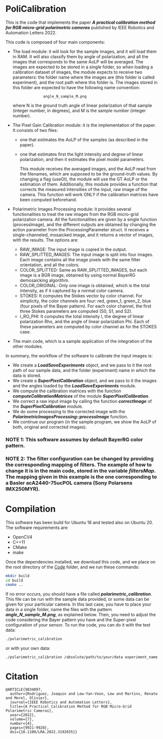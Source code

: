 # PoliCalibration

This is the code that implements the paper ***A practical calibration method for RGB micro-grid polarimetric cameras***
published by IEEE Robotics and Automation Letters 2022.

This code is composed of four main components:
- The load module: it will look for the sample images, and it will load them in RAM. It will also classify them by angle of polarization, and all the images that corresponds to the same AoLP will be averaged. The images are expected to be stored in a single folder, so when loading a calibration dataset of images, the module expects to receive two parameters: the folder name where the images are (this folder is called experiment), and the root path where this folder is. The images stored in this folder are expected to have the following name convention:

                    angle_N_sample_M.png

  where N is the ground truth angle of linear polarization of that sample (integer number, in degrees), and M is the sample number (integer number).

- The Pixel Gain Calibration module: it is the implementation of the paper. It consists of two files:
  - one that estimates the AoLP of the samples (as described in the paper).
  - one that estimates first the light intensity and degree of linear polarization, 
    and then it estimates the pixel model parameters.

    This module receives the averaged images, and the AoLP read from the filenames,
  which are supposed to be the ground-truth values. By changing a flag (useGt), the module will use the GT AoLP or the estimation of them. Additionally, this module provides a function that corrects the measured intensities of the input, raw image of the camera. This function will work ONLY if the calibration matrices have been computed beforehand.

- Polarimetric Images Processing module: it provides several functionalities to treat the raw images from the RGB micro-grid polarization camera. All the functionalities are given by a single function (processImage), and the different outputs are obtained by changing the action parameter from the ProcessingParameter struct. It receives a single-channeled, mosaicked image, and it returns a vector of images, with the results. The options are: 
  - RAW_IMAGE: The input image is copied in the output.
  - RAW_SPLITTED_IMAGES: The input image is split into four images. Each image contains all the image pixels with the same filter orientation, and all the colors.
  - COLOR_SPLITTED: Same as RAW_SPLITTED_IMAGES, but each image is a BGR image, obtained by using normal BayerRG demosaicking algorithm.
  - COLOR_ORIGINAL: Only one image is obtained, which is the total intensity, as if it captured by a normal color camera.
  - STOKES: It computes the Stokes vector by color channel. For simplicity, the color channels are four: red, green_1, green_2, blue (four pixels of the Bayer pattern). For each color channel, the first three Stokes parameters are computed (S0, S1, and S2).
  - I_RO_PHI: It computes the total intensity I, the degree of linear polarization Rho, and the angle of linear polarization Phi. Each of these parameters are computed by color channel as for the STOKES case.

- The main code, which is a sample application of the integration of the other modules.

In summary, the workflow of the software to calibrate the input images is:
* We create a ***LoadSaveExperiments*** object, and we pass to it the root path of our sample data, and the folder (experiment) name in which the data is stored.
* We create a ***SuperPixelCalibration*** object, and we pass to it the images and the angles loaded by the ***LoadSaveExperiments*** module.
* We compute the calibration matrices with the function ***computeCalibrationMatrices*** of the module ***SuperPixelCalibration***.
* We correct a raw input image by calling the function ***correctImage*** of the ***SuperPixelCalibration*** module.
* We do some processing to the corrected image with the ***PolarimetricImagesProcessing::processImage*** function.
* We continue our program (in the sample program, we show the AoLP of both, original and corrected images).

### NOTE 1: This software assumes by default BayerRG color pattern.
### NOTE 2: The filter configuration can be changed by providing the corresponding mapping of filters. The example of how to change it is in the main code, stored in the variable ***filtersMap***. The mapping given in this example is the one corresponding to a Basler acA2440-75ucPOL camera (Sony Polarsens IMX250MYR).

# Compilation
This software has been build for Ubuntu 18 and tested also on Ubuntu 20. The software requirements are:
* OpenCV4
* C++11
* CMake
* make

Once the dependencies installed, we download this code, and we place on the root directory of the [Code](Code/) folder,
and we run these commands:
```bash
mkdir build
cd build
cmake ..
```

If no error occurs, you should have a file called ***polarimetric_calibration***. This file can be run with the sample data provided, or some data can be given for your particular camera. In this last case, you have to place your data in a single folder, name the files with the pattern ***angle_N_sample_M.png***, as explained below. Then, you need to adjust the code considering the Bayer pattern you have and the Super-pixel configuration of your sensor. To run the code, you can do it with the test data:
```bash
./polarimetric_calibration
```
or with your own data:
```bash
./polarimetric_calibration /absolute/path/to/your/data experiment_name
```

# Citation
```TeX
@ARTICLE{9834097,
  author={Rodriguez, Joaquin and Lew-Yan-Voon, Lew and Martins, Renato and Morel, Olivier},
  journal={IEEE Robotics and Automation Letters}, 
  title={A Practical Calibration Method for RGB Micro-Grid Polarimetric Cameras}, 
  year={2022},
  volume={7},
  number={4},
  pages={9921-9928},
  doi={10.1109/LRA.2022.3192655}}
```